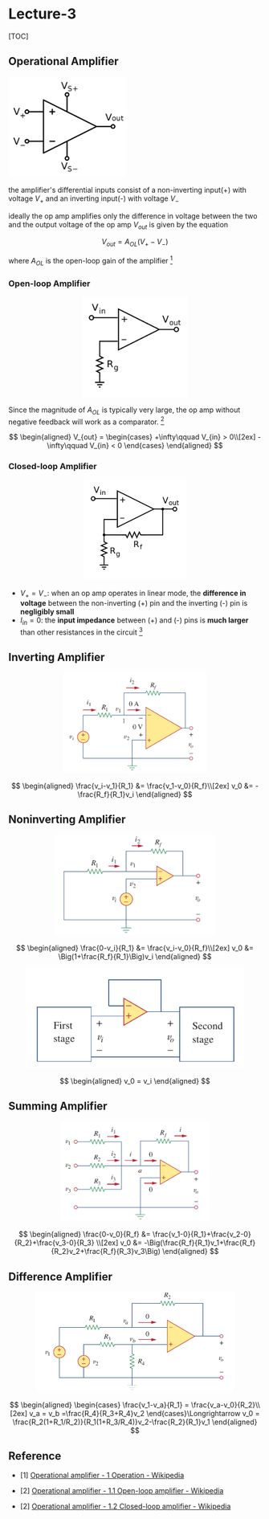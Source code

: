 # Lecture-3

[TOC]

## Operational Amplifier

<img src = "../assets/L3-1.png" height = 200>

the amplifier's differential inputs consist of a non-inverting input(+) with voltage $V_+$ and an inverting input(-) with voltage $V_-$

ideally the op amp amplifies only the difference in voltage between the two and the output voltage of the op amp $V_{out}$ is given by the equation

$$
V_{out} = A_{OL}(V_+-V_-)
$$

where $A_{OL}$ is the open-loop gain of the amplifier [<sup>1</sup>](#refer-1)

### Open-loop Amplifier

<div align = center><img src = "../assets/L3-2.png" height = 200></div>

Since the magnitude of $A_{OL}$ is typically very large, the op amp without negative feedback will work as a comparator. [<sup>2</sup>](#refer-2)

$$
\begin{aligned}
    V_{out} = 
        \begin{cases}
            +\infty\qquad V_{in} > 0\\[2ex]
            -\infty\qquad V_{in} < 0
        \end{cases}
\end{aligned}
$$

### Closed-loop Amplifier

<div align = center><img src = "../assets/L3-3.png" height = 200></div>

- $V_+ = V_-$: when an op amp operates in linear mode, the **difference in voltage** between the non-inverting (+) pin and the inverting (-) pin is **negligibly small**
- $I_{in} = 0$: the **input impedance** between (+) and (-) pins is **much larger** than other resistances in the circuit [<sup>3</sup>](#refer-3)

## Inverting Amplifier

<div align = center><img src = "../assets/L3-4.png" height = 200></div>

$$
\begin{aligned}
    \frac{v_i-v_1}{R_1} &= \frac{v_1-v_0}{R_f}\\[2ex]
    v_0 &= -\frac{R_f}{R_1}v_i
\end{aligned}
$$

## Noninverting Amplifier

<div align = center><img src = "../assets/L3-5.png" height = 200></div>

$$
\begin{aligned}
    \frac{0-v_i}{R_1} &= \frac{v_i-v_0}{R_f}\\[2ex]
    v_0 &= \Big(1+\frac{R_f}{R_1}\Big)v_i
\end{aligned}
$$

<div align = center><img src = "../assets/L3-6.png" height = 200></div>

$$
\begin{aligned}
    v_0 = v_i
\end{aligned}
$$

## Summing Amplifier

<div align = center><img src = "../assets/L3-7.png" height = 200></div>

$$
\begin{aligned}
    \frac{0-v_0}{R_f} &= \frac{v_1-0}{R_1}+\frac{v_2-0}{R_2}+\frac{v_3-0}{R_3} \\[2ex]
    v_0 &= -\Big(\frac{R_f}{R_1}v_1+\frac{R_f}{R_2}v_2+\frac{R_f}{R_3}v_3\Big)
\end{aligned}
$$

## Difference Amplifier

<div align = center><img src = "../assets/L3-8.png" height = 200></div>

$$
\begin{aligned}
    \begin{cases}
        \frac{v_1-v_a}{R_1} = \frac{v_a-v_0}{R_2}\\[2ex]
        v_a = v_b =\frac{R_4}{R_3+R_4}v_2
    \end{cases}\Longrightarrow
    v_0 = \frac{R_2(1+R_1/R_2)}{R_1(1+R_3/R_4)}v_2-\frac{R_2}{R_1}v_1
\end{aligned}
$$

## Reference

<div id = "refer-1"></div>

- [1] [Operational amplifier - 1 Operation - Wikipedia](https://en.wikipedia.org/wiki/Operational_amplifier#Operation)
<div id = "refer-2"></div>

- [2] [Operational amplifier - 1.1 Open-loop amplifier - Wikipedia](https://en.wikipedia.org/wiki/Operational_amplifier#Open-loop_amplifier)
<div id = "refer-3"></div>

- [2] [Operational amplifier - 1.2 Closed-loop amplifier - Wikipedia](https://en.wikipedia.org/wiki/Operational_amplifier#Closed-loop_amplifier)

